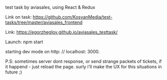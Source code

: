 test task by aviasales, using React & Redux

Link on task: https://github.com/KosyanMedia/test-tasks/tree/master/aviasales_frontend

Link: https://egorzheglov.github.io/aviasales_testtask/

Launch:
npm start

starting dev mode on http: // localhost: 3000. 

P.S: sometimes server dont response, or send strange packets of tickets, if it happend - just reload the page. 
surly i'll make the UX for this situations in future ;)


